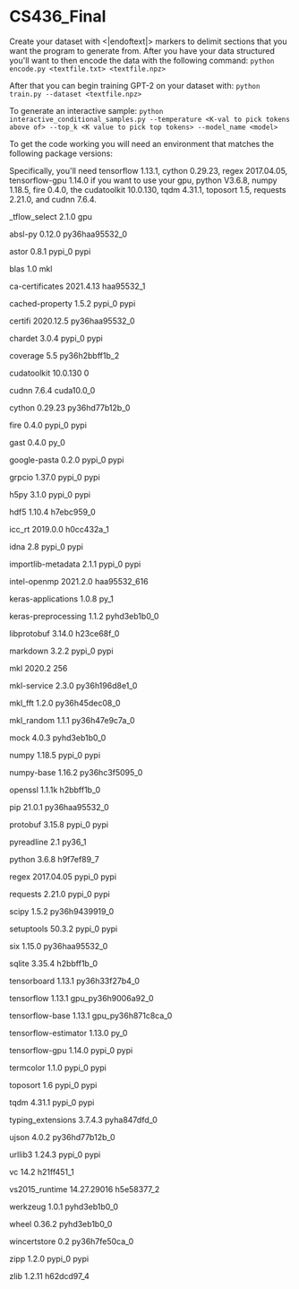 # CS436_Final

Create your dataset with <|endoftext|> markers to delimit sections that you want the program to generate from. After you have your data structured you'll want to then encode the data with the following command: `python encode.py <textfile.txt> <textfile.npz>`

After that you can begin training GPT-2 on your dataset with: `python train.py --dataset <textfile.npz>`

To generate an interactive sample: `python interactive_conditional_samples.py --temperature <K-val to pick tokens above of> --top_k <K value to pick top tokens> --model_name <model>`

To get the code working you will need an environment that matches the following package versions:

Specifically, you'll need tensorflow 1.13.1, cython 0.29.23, regex 2017.04.05, tensorflow-gpu 1.14.0 if you want to use your gpu, python V3.6.8, numpy 1.18.5, fire 0.4.0, the cudatoolkit 10.0.130, tqdm 4.31.1, toposort 1.5, requests 2.21.0, and cudnn 7.6.4.


_tflow_select             2.1.0                       gpu

absl-py                   0.12.0           py36haa95532_0

astor                     0.8.1                    pypi_0    pypi

blas                      1.0                         mkl

ca-certificates           2021.4.13            haa95532_1

cached-property           1.5.2                    pypi_0    pypi

certifi                   2020.12.5        py36haa95532_0

chardet                   3.0.4                    pypi_0    pypi

coverage                  5.5              py36h2bbff1b_2

cudatoolkit               10.0.130                      0

cudnn                     7.6.4                cuda10.0_0

cython                    0.29.23          py36hd77b12b_0

fire                      0.4.0                    pypi_0    pypi

gast                      0.4.0                      py_0

google-pasta              0.2.0                    pypi_0    pypi

grpcio                    1.37.0                   pypi_0    pypi

h5py                      3.1.0                    pypi_0    pypi

hdf5                      1.10.4               h7ebc959_0

icc_rt                    2019.0.0             h0cc432a_1

idna                      2.8                      pypi_0    pypi

importlib-metadata        2.1.1                    pypi_0    pypi

intel-openmp              2021.2.0           haa95532_616

keras-applications        1.0.8                      py_1

keras-preprocessing       1.1.2              pyhd3eb1b0_0

libprotobuf               3.14.0               h23ce68f_0

markdown                  3.2.2                    pypi_0    pypi

mkl                       2020.2                      256

mkl-service               2.3.0            py36h196d8e1_0

mkl_fft                   1.2.0            py36h45dec08_0

mkl_random                1.1.1            py36h47e9c7a_0

mock                      4.0.3              pyhd3eb1b0_0

numpy                     1.18.5                   pypi_0    pypi

numpy-base                1.16.2           py36hc3f5095_0

openssl                   1.1.1k               h2bbff1b_0

pip                       21.0.1           py36haa95532_0

protobuf                  3.15.8                   pypi_0    pypi

pyreadline                2.1                      py36_1

python                    3.6.8                h9f7ef89_7

regex                     2017.04.05               pypi_0    pypi

requests                  2.21.0                   pypi_0    pypi

scipy                     1.5.2            py36h9439919_0

setuptools                50.3.2                   pypi_0    pypi

six                       1.15.0           py36haa95532_0

sqlite                    3.35.4               h2bbff1b_0

tensorboard               1.13.1           py36h33f27b4_0

tensorflow                1.13.1          gpu_py36h9006a92_0

tensorflow-base           1.13.1          gpu_py36h871c8ca_0

tensorflow-estimator      1.13.0                     py_0

tensorflow-gpu            1.14.0                   pypi_0    pypi

termcolor                 1.1.0                    pypi_0    pypi

toposort                  1.6                      pypi_0    pypi

tqdm                      4.31.1                   pypi_0    pypi

typing_extensions         3.7.4.3            pyha847dfd_0

ujson                     4.0.2            py36hd77b12b_0

urllib3                   1.24.3                   pypi_0    pypi

vc                        14.2                 h21ff451_1

vs2015_runtime            14.27.29016          h5e58377_2

werkzeug                  1.0.1              pyhd3eb1b0_0

wheel                     0.36.2             pyhd3eb1b0_0

wincertstore              0.2              py36h7fe50ca_0

zipp                      1.2.0                    pypi_0    pypi

zlib                      1.2.11               h62dcd97_4

